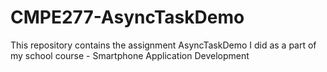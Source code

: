 # CMPE277-AsyncTaskDemo
This repository contains the assignment AsyncTaskDemo I did as a part of my school course - Smartphone Application Development
